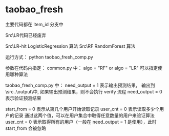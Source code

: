 # taobao_fresh
主要代码都在 item_id 分支中

Src\LR代码已经废弃

Src\LR-hit LogisticRegression 算法 Src\RF RandomForest 算法

运行方式： python taobao_fresh_comp.py

参数在代码内指定： common.py 中： 
algo = "RF" or algo = "LR" 可以指定使用哪种算法

taobao_fresh_comp.py 中： 
need_output = 1 表示输出预测结果， 输出到 \src..\output\中, 如果输出预测结果，则不会执行 verify 流程 
need_output = 0 表示验证预测结果

start_from = 0 表示从第几个用户开始读取记录 user_cnt = 0 表示读取多少个用户的记录 
通过这两个值，可以在用户集合中取得任意数量的用户来验证算法 
user_cnt = 0 表示取得所有的用户（一般在 need_output = 1 是使用），此时 start_from 会被忽略

